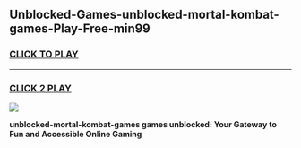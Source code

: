
## Unblocked-Games-unblocked-mortal-kombat-games-Play-Free-min99
<h3>
<a href="https://premium76.site?title=unblocked-mortal-kombat-games&ref=21A">CLICK TO PLAY</a></h3>
<hr>

<h3>
<a href="https://premium76.site?title=unblocked-mortal-kombat-games&ref=21A">CLICK 2 PLAY</a>
  
</h3>

<a href="https://premium76.site?title=unblocked-mortal-kombat-games&ref=21A"><img src="https://clearcache.store/games.png"></a>


**unblocked-mortal-kombat-games games unblocked: Your Gateway to Fun and Accessible Online Gaming**
